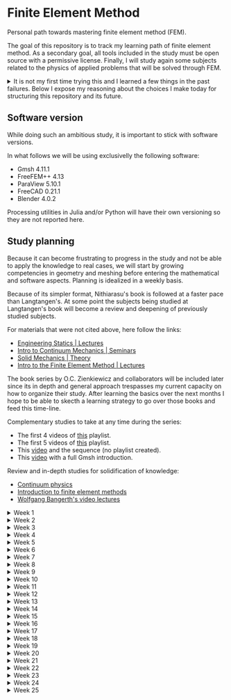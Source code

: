 # Finite Element Method

Personal path towards mastering finite element method (FEM).

The goal of this repository is to track my learning path of finite element method. As a secondary goal, all tools included in the study must be open source with a permissive license. Finally, I will study again some subjects related to the physics of applied problems that will be solved through FEM.

<details>
<summary>
It is not my first time trying this and I learned a few things in the past failures. Below I expose my reasoning about the choices I make today for structuring this repository and its future.
</summary>
<br>

1. During my college years I almost neglected solid mechanics and statics. It happens that most quality materials for learning FEM are applied to structural analysis (because that is the most import numerical method in that field). Because my applied work is mostly related to fluids and heat transfer, doing some bibliographic research I found the books by [Lewis et al.](https://www.wiley.com/en-fr/Fundamentals+of+the+Finite+Element+Method+for+Heat+and+Fluid+Flow-p-9780470014165) and its newer edition by [Nithiarasu et al.](https://www.wiley.com/en-fr/Fundamentals+of+the+Finite+Element+Method+for+Heat+and+Mass+Transfer%2C+2nd+Edition-p-9781118535431) adapted to my expertise level.

1. From a mathematical standpoint the most accessible material I have studied so far is the draft book by [H. P. Langtangen and K.-A. Mardal](https://hplgit.github.io/fem-book/doc/web/). Unfortunatelly the main author deceased just after the release of the final draft and the material remained unfinished. That is not really a blocking point because the content is pretty much finished from a non-specialist standpoint. Furthermore, its exercises where converted into notebooks by [Mojtaba Barzegari](https://github.com/mbarzegary/finite-element-intro) and the material is quite accessible.

1. During the years I have tested several FEM packages and libraries. The most promissing FEM package in the open source world is certainly [FEniCSx](https://fenicsproject.org/), but it comes with the disadvantage of requiring Linux/WSL and having an unclear documentation. In terms of power I couldn't find anything comparable to [MOOSE](https://mooseframework.inl.gov/index.html) - if you see the list of developer labs it becomes pretty clear why - but it is something to experienced FEM users since it requires low level implementation of the problems in C++. [Elmer](https://www.csc.fi/web/elmer) could be a candidate package for learning the practice, but for going into the mathematics of FEM it is not the right tool. Next comes [Kratos](https://github.com/KratosMultiphysics/Kratos) but its documentation is messy and things moved around too much over the years. Finally we have [FreeFEM++](https://freefem.org/). It is a pretty old software what means that it outlived most of the other applications and now is very stable. What is interesting about FreeFEM++ is its portability across operating systems and good documentation. In what follows I will stick with FreeFEM++ and later with FEniCSx.

1. Learning a numerical method for continuum mechanics is essentially useless without the capacity to apply it to real world geometries. Unfortunatelly the field of open source CAD is very poor so we have just a few options. Although [Gmsh](https://gmsh.info/doc/texinfo/gmsh.html) is pretty powerfull with respect to its meshing capabilities, conceiving the geometry with the software can quickly scale to *trigonometry hell* level. I have been using the software for many years for 2D cases but systematically fall back to proprietary software when things become complex. In this study I intend to reach a *sorcerer Gmsh* mastery level. It can be complemented by STL files generation with [Blender](https://www.blender.org/) or CAD in [FreeCAD](https://www.freecad.org/).

1. Advanced post-processing is also a *must*, so we will also follow some tutorials to improve [ParaView](https://www.paraview.org/) skills.
</details>

## Software version

While doing such an ambitious study, it is important to stick with software versions.

In what follows we will be using exclusivelly the following software:

- Gmsh 4.11.1
- FreeFEM++ 4.13
- ParaView 5.10.1
- FreeCAD 0.21.1
- Blender 4.0.2

Processing utilities in Julia and/or Python will have their own versioning so they are not reported here.

## Study planning

Because it can become frustrating to progress in the study and not be able to apply the knowledge to real cases, we will start by growing competencies in geometry and meshing before entering the mathematical and software aspects. Planning is idealized in a weekly basis.

Because of its simpler format, Nithiarasu's book is followed at a faster pace than Langtangen's. At some point the subjects being studied at Langtangen's book will become a review and deepening of previously studied subjects.

For materials that were not cited above, here follow the links:

- [Engineering Statics | Lectures](https://www.youtube.com/playlist?list=PLLSzlda_AXa36lD_wsg40uhbyvkj4x6er)
- [Intro to Continuum Mechanics | Seminars](https://www.youtube.com/playlist?list=PLLSzlda_AXa0SQuj_GoTW3DUv4uDE8wkm)
- [Solid Mechanics | Theory](https://www.youtube.com/playlist?list=PLLSzlda_AXa1wN1EfoYdWZf31f_BOnWeY)
- [Intro to the Finite Element Method | Lectures](https://www.youtube.com/playlist?list=PLLSzlda_AXa3yQEJAb5JcmsVDy9i9K_fi)

The book series by O.C. Zienkiewicz and collaborators will be included later since its in depth and general approach trespasses my current capacity on how to organize their study. After learning the basics over the next months I hope to be able to skecth a learning strategy to go over those books and feed this time-line.

Complementary studies to take at any time during the series:

- The first 4 videos of [this](https://www.youtube.com/playlist?list=PLjEaoINr3zgEPv5y--4MKpciLaoQYZB1Z) playlist.
- The first 5 videos of [this](https://www.youtube.com/playlist?list=PLjEaoINr3zgHJVJF3T3CFUAZ6z11jKg6a) playlist.
- This [video](https://www.youtube.com/watch?v=LKERWfQYa-8) and the sequence (no playlist created).
- This [video](https://www.youtube.com/watch?v=cBflsSEJQ9E) with a full Gmsh introduction.

Review and in-depth studies for solidification of knowledge:

- [Continuum physics](https://www.youtube.com/playlist?list=PLJhG_d-Sp_JHvh47eZ8fSuUCUdp86i__y)
- [Introduction to finite element methods](https://www.youtube.com/playlist?list=PLJhG_d-Sp_JHKVRhfTgDqbic_4MHpltXZ)
- [Wolfgang Bangerth's video lectures](https://www.math.colostate.edu/~bangerth/videos.html)

<details>
<summary>Week 1</summary><br>

- [ ] Follow 21 tutorials provided with Gmsh
- [x] Follow [this](https://www.youtube.com/playlist?list=PL4eMS3gkRNXcvNnawxzuzRlFDa5CseoQV) short course on FreeCAD.
- [x] Follow [this](https://www.youtube.com/playlist?list=PL6fjYEpJFi7Wu9ZFlak7r0QgrF0aNi8H1) tutorial on FreeFEM without practicing.
- [x] Nithiarasu (2016), chapters 1 and 2
- [x] Langtangen (2016), chapters 1 and 2 (1/3)
- [ ] Barzegari's notebook associated to Langtangens chapter 1
- [ ] Engineering Statics | Lectures videos 1 to 10
- [ ] Intro to the Finite Element Method | Lectures 1
</details>

<details>
<summary>Week 2</summary><br>

- [ ] Nithiarasu (2016), chapter 3 (1/2)
- [ ] Langtangen (2016), chapter 2 (2/3) 
- [ ] FreeFEM++ guided tutorials 2.1 to 2.9
- [ ] Engineering Statics | Lectures videos 11 to 14
- [ ] Solid Mechanics | Theory (all at once)
- [ ] Intro to Continuum Mechanics | Seminars 1
- [ ] Intro to the Finite Element Method | Lectures 2
</details>

<details>
<summary>Week 3</summary><br>

- [ ] Nithiarasu (2016), chapter 3 (2/2)
- [ ] Langtangen (2016), chapter 2 (3/3) 
- [ ] Barzegari's  notebook associated to Langtangens chapter 2
- [ ] FreeFEM++ guided tutorials 2.10 to 2.13
- [ ] Engineering Statics | Lectures videos 15 to 18
- [ ] Intro to Continuum Mechanics | Seminars 2
- [ ] Intro to the Finite Element Method | Lectures 3
</details>

<details>
<summary>Week 4</summary><br>

- [ ] Nithiarasu (2016), chapter 4
- [ ] Langtangen (2016), chapter 3 (1/5) 
- [ ] FreeFEM++ guided tutorials 2.14 to 2.19
- [ ] Engineering Statics | Lectures videos 19 to 22
- [ ] Intro to Continuum Mechanics | Seminars 3
- [ ] Intro to the Finite Element Method | Lectures 4
- [ ] Follow [these](https://www.youtube.com/playlist?list=PL6fjYEpJFi7W6ayU8zKi7G0-EZmkjtbPo) ParaView tutorials.
</details>

<details>
<summary>Week 5</summary><br>

- [ ] Nithiarasu (2016), chapter 5
- [ ] Langtangen (2016), chapter 3 (2/5) 
- [ ] Engineering Statics | Lectures videos 23 to 24
- [ ] Intro to Continuum Mechanics | Seminars 4
- [ ] Intro to the Finite Element Method | Lectures 5
- [ ] Follow [these](https://www.youtube.com/playlist?list=PLvkU6i2iQ2fpcVsqaKXJT5Wjb9_ttRLK-) ParaView tutorials.
</details>

<details>
<summary>Week 6</summary><br>

- [ ] Nithiarasu (2016), chapter 6
- [ ] Langtangen (2016), chapter 3 (3/5) 
- [ ] Intro to Continuum Mechanics | Seminars 5
- [ ] Intro to the Finite Element Method | Lectures 6
- [ ] Follow [this](https://www.youtube.com/watch?v=aVlOcc828uM) ParaView seminar.
</details>

<details>
<summary>Week 7</summary><br>

- [ ] Nithiarasu (2016), chapter 7 (1/3)
- [ ] Langtangen (2016), chapter 3 (4/5) 
- [ ] Intro to Continuum Mechanics | Seminars 6
- [ ] Intro to the Finite Element Method | Lectures 7
- [ ] Follow [this](https://www.youtube.com/watch?v=fGcD4dC6Pug&t=5s) ParaView seminar.
</details>

<details>
<summary>Week 8</summary><br>

- [ ] Nithiarasu (2016), chapter 7 (2/3)
- [ ] Langtangen (2016), chapter 3 (5/5) 
- [ ] Barzegari's  notebook associated to Langtangens chapter 3
- [ ] Intro to Continuum Mechanics | Seminars 7
- [ ] Intro to the Finite Element Method | Lectures 8
- [ ] Follow [this](https://www.youtube.com/watch?v=7WMaHXLK6No) ParaView seminar.
</details>

<details>
<summary>Week 9</summary><br>

- [ ] Nithiarasu (2016), chapter 7 (3/3)
- [ ] Langtangen (2016), chapter 4 (1/2) 
- [ ] Intro to Continuum Mechanics | Seminars 8
- [ ] Intro to the Finite Element Method | Lectures 9
- [ ] Follow [this](https://www.youtube.com/watch?v=knWz0LCSgic) ParaView seminar.
</details>

<details>
<summary>Week 10</summary><br>

- [ ] Nithiarasu (2016), chapter 8
- [ ] Langtangen (2016), chapter 4 (2/2) 
- [ ] Barzegari's  notebook associated to Langtangens chapter 4
- [ ] Intro to Continuum Mechanics | Seminars 9
- [ ] Intro to the Finite Element Method | Lectures 10
- [ ] Follow [this](https://www.youtube.com/watch?v=J6PTrFUFD00) ParaView seminar.
</details>

<details>
<summary>Week 11</summary><br>

- [ ] Follow 7 extended tutorials provided with Gmsh (Python)
- [ ] Nithiarasu (2016), chapter 9
- [ ] Langtangen (2016), chapter 5 (1/3) 
- [ ] Intro to Continuum Mechanics | Seminars 10
- [ ] Follow [this](https://www.youtube.com/watch?v=IXXDxM62tUU) ParaView seminar.
</details>

<details>
<summary>Week 12</summary><br>

- [ ] Nithiarasu (2016), chapter 10
- [ ] Langtangen (2016), chapter 5 (2/3) 
</details>

<details>
<summary>Week 13</summary><br>

- [ ] Nithiarasu (2016), chapter 11
- [ ] Langtangen (2016), chapter 5 (3/3) 
- [ ] Barzegari's  notebook associated to Langtangens chapter 5
</details>

<details>
<summary>Week 14</summary><br>

- [ ] Nithiarasu (2016), chapter 12
- [ ] Langtangen (2016), chapter 6 (1/2) 
</details>

<details>
<summary>Week 15</summary><br>

- [ ] Nithiarasu (2016), chapter 13
- [ ] Langtangen (2016), chapter 6 (2/2) 
- [ ] Barzegari's  notebook associated to Langtangens chapter 6
</details>

<details>
<summary>Week 16</summary><br>

- [ ] Nithiarasu (2016), chapter 14 and 15
- [ ] Langtangen (2016), chapter 7 
- [ ] Barzegari's  notebook associated to Langtangens chapter 7
</details>

<details>
<summary>Week 17</summary><br>

- [ ] Langtangen (2016), chapter 8
- [ ] Barzegari's  notebook associated to Langtangens chapter 8
</details>

<details>
<summary>Week 18</summary><br>

- [ ] Langtangen (2016), chapter 9 (1/4)
</details>

<details>
<summary>Week 19</summary><br>

- [ ] Langtangen (2016), chapter 9 (2/4)
</details>

<details>
<summary>Week 20</summary><br>

- [ ] Langtangen (2016), chapter 9 (3/4)
</details>

<details>
<summary>Week 21</summary><br>

- [ ] Langtangen (2016), chapter 9 (4/4)
- [ ] Barzegari's  notebook associated to Langtangens chapter 9
</details>

<details>
<summary>Week 22</summary><br>

- [ ] Langtangen (2016), chapter 10
</details>

<details>
<summary>Week 23</summary><br>

- [ ] Langtangen (2016), chapter 11
</details>

<details>
<summary>Week 24</summary><br>
...
</details>

<details>
<summary>Week 25</summary><br>
...
</details>
